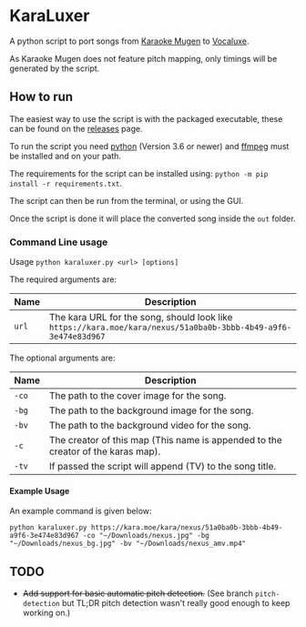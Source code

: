 # KaraLuxer

A python script to port songs from [Karaoke Mugen](https://karaokes.moe/en/) to [Vocaluxe](https://www.vocaluxe.org/).

As Karaoke Mugen does not feature pitch mapping, only timings will be generated by the script.

## How to run

The easiest way to use the script is with the packaged executable, these can be found on the
[releases](https://github.com/WarwickAnimeSoc/KaraLuxer/releases) page.

To run the script you need [python](https://www.python.org/) (Version 3.6 or newer) and
[ffmpeg](https://www.ffmpeg.org/) must be installed and on your path.

The requirements for the script can be installed using: `python -m pip install -r requirements.txt`.

The script can then be run from the terminal, or using the GUI.

Once the script is done it will place the converted song inside the `out` folder.

### Command Line usage

Usage `python karaluxer.py <url> [options]`

The required arguments are:

| Name     | Description                                                                                                    |
| -------- | -------------------------------------------------------------------------------------------------------------- |
| `url`    | The kara URL for the song, should look like `https://kara.moe/kara/nexus/51a0ba0b-3bbb-4b49-a9f6-3e474e83d967` |

The optional arguments are:

| Name  | Description                                                                       |
| ----- | --------------------------------------------------------------------------------- |
| `-co` | The path to the cover image for the song.                                         |
| `-bg` | The path to the background image for the song.                                    |
| `-bv` | The path to the background video for the song.                                    |
| `-c`  | The creator of this map (This name is appended to the creator of the karas map).  |
| `-tv` | If passed the script will append (TV) to the song title.                          |

#### Example Usage

An example command is given below:

`python karaluxer.py https://kara.moe/kara/nexus/51a0ba0b-3bbb-4b49-a9f6-3e474e83d967 -co "~/Downloads/nexus.jpg" -bg "~/Downloads/nexus_bg.jpg" -bv "~/Downloads/nexus_amv.mp4"`

## TODO

- ~~Add support for basic automatic pitch detection.~~ (See branch `pitch-detection` but TL;DR pitch detection wasn't really good enough to keep working on.)
